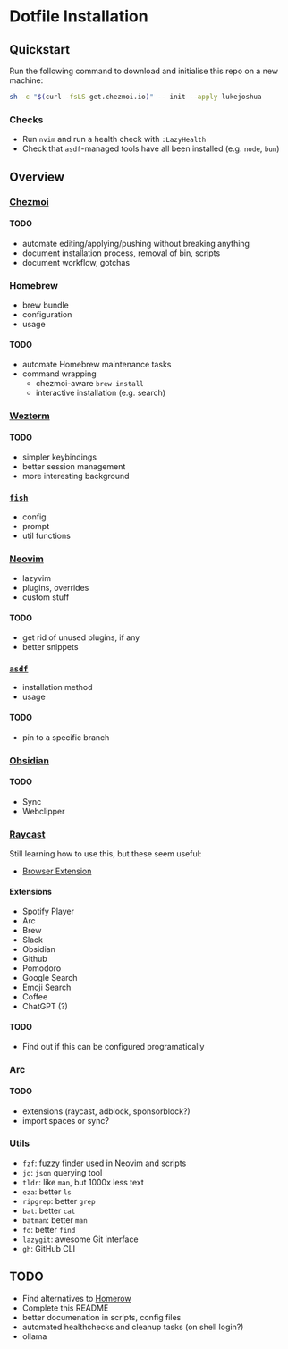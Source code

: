 # Dotfile Installation

## Quickstart

Run the following command to download and initialise this repo on a new machine:

```sh
sh -c "$(curl -fsLS get.chezmoi.io)" -- init --apply lukejoshua
```

### Checks

- Run `nvim` and run a health check with `:LazyHealth`
- Check that `asdf`-managed tools have all been installed (e.g. `node`, `bun`)

## Overview

### [Chezmoi](https://chezmoi.io)

#### TODO

- automate editing/applying/pushing without breaking anything
- document installation process, removal of bin, scripts
- document workflow, gotchas

### Homebrew

- brew bundle
- configuration
- usage

#### TODO

- automate Homebrew maintenance tasks
- command wrapping
  - chezmoi-aware `brew install`
  - interactive installation (e.g. search)

### [Wezterm](https://wezfurlong.org/wezterm)

#### TODO

- simpler keybindings
- better session management
- more interesting background

### [`fish`](https://fishshell.com)

- config
- prompt
- util functions

### [Neovim](https://neovim.io)

- lazyvim
- plugins, overrides
- custom stuff

#### TODO

- get rid of unused plugins, if any
- better snippets

### [`asdf`](https://asdf-vm.com)

- installation method
- usage

#### TODO

- pin to a specific branch

### [Obsidian](https://obsidian.md)

#### TODO

- Sync
- Webclipper

### [Raycast](https://raycast.com)

Still learning how to use this, but these seem useful:

- [Browser Extension](https://www.raycast.com/browser-extension)

#### Extensions

- Spotify Player
- Arc
- Brew
- Slack
- Obsidian
- Github
- Pomodoro
- Google Search
- Emoji Search
- Coffee
- ChatGPT (?)


#### TODO

- Find out if this can be configured programatically

### Arc

#### TODO

- extensions (raycast, adblock, sponsorblock?)
- import spaces or sync?

### Utils

- `fzf`: fuzzy finder used in Neovim and scripts
- `jq`: `json` querying tool
- `tldr`: like `man`, but 1000x less text
- `eza`: better `ls`
- `ripgrep`: better `grep`
- `bat`: better `cat`
- `batman`: better `man`
- `fd`: better `find`
- `lazygit`: awesome Git interface
- `gh`: GitHub CLI

## TODO

- Find alternatives to [Homerow](homerow.app)
- Complete this README
- better documenation in scripts, config files
- automated healthchecks and cleanup tasks (on shell login?)
- ollama
